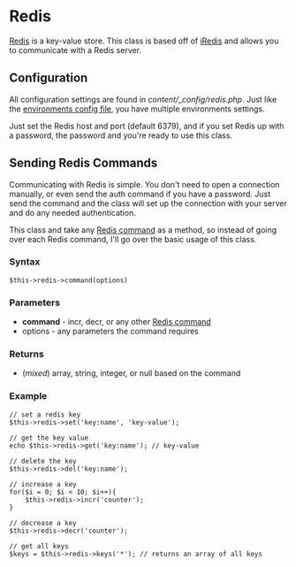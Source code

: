 # Redis

[Redis](http://redis.io/) is a key-value store. This class is based off of [iRedis](https://github.com/dhorrigan/iRedis) and allows you to communicate with a Redis server.

## Configuration

All configuration settings are found in *content/_config/redis.php*. Just like the [environments config file](environments), you have multiple environments settings.

Just set the Redis host and port (default 6379), and if you set Redis up with a password, the password and you're ready to use this class.

## Sending Redis Commands

Communicating with Redis is simple. You don't need to open a connection manually, or even send the auth command if you have a password. Just send the command and the class will set up the connection with your server and do any needed authentication.

This class and take any [Redis command](http://redis.io/commands) as a method, so instead of going over each Redis command, I'll go over the basic usage of this class.  

### Syntax

	$this->redis->command(options)

### Parameters

* **command** - incr, decr, or any other [Redis command](http://redis.io/commands)
* options - any parameters the command requires

### Returns

* (*mixed*) array, string, integer, or null based on the command

### Example

	// set a redis key
	$this->redis->set('key:name', 'key-value');
	
	// get the key value
	echo $this->redis->get('key:name'); // key-value
	
	// delete the key
	$this->redis->del('key:name');
	
	// increase a key
	for($i = 0; $i < 10; $i++){
		$this->redis->incr('counter');
	}
	
	// decrease a key
	$this->redis->decr('counter');
	
	// get all keys
	$keys = $this->redis->keys('*'); // returns an array of all keys